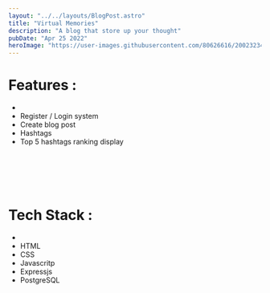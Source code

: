 ```yaml
---
layout: "../../layouts/BlogPost.astro"
title: "Virtual Memories"
description: "A blog that store up your thought"
pubDate: "Apr 25 2022"
heroImage: "https://user-images.githubusercontent.com/80626616/200232345-76e0b50b-c5e5-4b2e-8328-e7c20bca1f54.gif"
---
```


# Features :
- <br/>
- Register / Login system
- Create blog post
- Hashtags
- Top 5 hashtags ranking display

<br/>
<br/>
<br/>
<br/>

# Tech Stack :
- <br/>
- HTML
- CSS
- Javascritp
- Expressjs
- PostgreSQL
